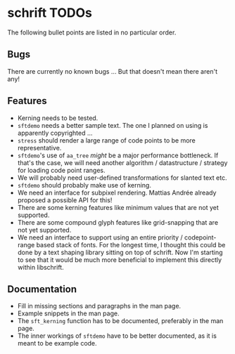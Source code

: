 # schrift TODOs
The following bullet points are listed in no particular order.

## Bugs
There are currently no known bugs ...
But that doesn't mean there aren't any!

## Features
- Kerning needs to be tested.
- `sftdemo` needs a better sample text. The one I planned on using is apparently copyrighted ...
- `stress` should render a large range of code points to be more representative.
- `sftdemo`'s use of `aa_tree` *might* be a major performance bottleneck. If that's the case,
  we will need another algorithm / datastructure / strategy for loading code point ranges.
- We will probably need user-defined transformations for slanted text etc.
- `sftdemo` should probably make use of kerning.
- We need an interface for subpixel rendering.
  Mattias Andrée already proposed a possible API for this!
- There are some kerning features like minimum values that are not yet supported.
- There are some compound glyph features like grid-snapping that are not yet supported.
- We need an interface to support using an entire priority / codepoint-range based stack of fonts.
  For the longest time, I thought this could be done by a text shaping library sitting on top of schrift.
  Now I'm starting to see that it would be much more beneficial to implement this directly within libschrift.

## Documentation
- Fill in missing sections and paragraphs in the man page.
- Example snippets in the man page.
- The `sft_kerning` function has to be documented, preferably in the man page.
- The inner workings of `sftdemo` have to be better documented, as it is meant to be example code.

